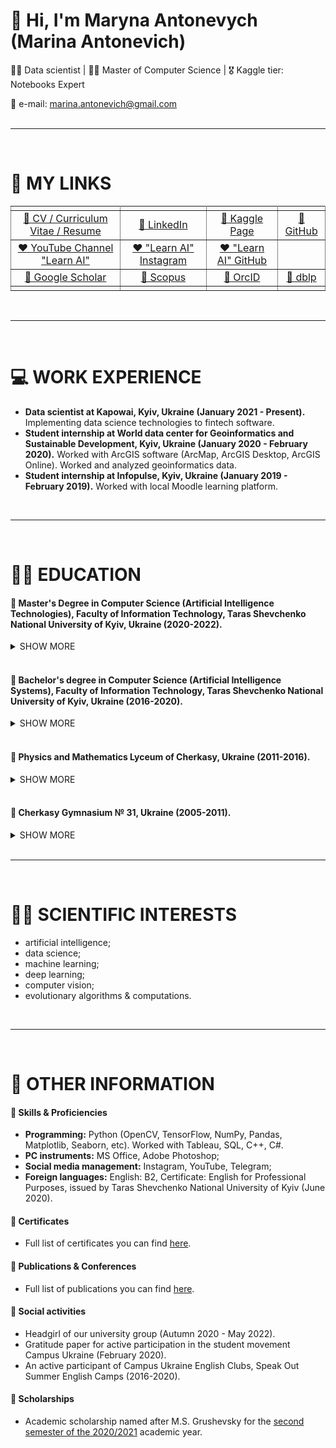 # 👋 Hi, I'm Maryna Antonevych (Marina Antonevich)
👩‍💻 Data scientist | 👩‍🎓 Master of Computer Science | 🎖 Kaggle tier: Notebooks Expert
<br/>

📩 e-mail: marina.antonevich@gmail.com <br/>
<br/>
<hr>
<br/>

# 🔗 MY LINKS
<table rules="all" style="text-align:center">
<tbody>

  <tr>
    <td></td>
    <td></td>
    <td></td>
    <td></td>
  </tr>
  
  <tr>
    <td><a target="_blank" href="https://www.canva.com/design/DAE6YtdOBAQ/AjIeHbKUTYxZucwciY135w/view?utm_content=DAE6YtdOBAQ&utm_campaign=designshare&utm_medium=link&utm_source=publishsharelink#1">👤 CV / Curriculum Vitae / Resume</a></td>
    <td><a target="_blank" href="https://www.linkedin.com/in/maryna-antonevych/">👤 LinkedIn</a></td>
    <td><a target="_blank" href="https://www.kaggle.com/maricinnamon">👤 Kaggle Page</a></td>
    <td><a target="_blank" href="https://github.com/maricinnamon">👤 GitHub</a></td>
  </tr>
  
  <tr>
    <td><a target="_blank" href="https://www.youtube.com/channel/UCEJ8IRbmEl3tEZahc17pwrw">❤️ YouTube Channel "Learn AI"</a></td>
    <td><a target="_blank" href="https://www.instagram.com/learn.ai.python/">❤️ "Learn AI" Instagram</a></td>
    <td><a target="_blank" href="https://github.com/learn-ai-python">❤️ "Learn AI" GitHub</a></td>
    <td></td>
  </tr>
  
  <tr>
    <td><a target="_blank" href="https://scholar.google.com/citations?user=1FYbaYwAAAAJ&hl=uk">📄 Google Scholar</a></td>
    <td><a target="_blank" href="https://www.scopus.com/authid/detail.uri?authorId=57216150467">📄 Scopus</a></td>
    <td><a target="_blank" href="https://orcid.org/0000-0003-3640-7630">📄 OrcID</a></td>
    <td><a target="_blank" href="https://dblp.org/pid/309/3242.html">📄 dblp</a></td>
  </tr>
  
  <tr>
    <td></td>
    <td></td>
    <td></td>
    <td></td>
  </tr>
  
</tbody>
</table>
<br/>
<hr>
<br/>

# 💻 WORK EXPERIENCE
- **Data scientist at Kapowai, Kyiv, Ukraine (January 2021 - Present).** Implementing data science technologies to fintech software.
- **Student internship at World data center for Geoinformatics and Sustainable Development, Kyiv, Ukraine (January 2020 - February 2020).** Worked with ArcGIS software (ArcMap, ArcGIS Desktop, ArcGIS Online). Worked and analyzed geoinformatics data.
- **Student internship at Infopulse, Kyiv, Ukraine (January 2019 - February 2019).** Worked with local Moodle learning platform.
<br/>
<hr>
<br/>

# 👩‍🎓 EDUCATION
#### 📍 Master's Degree in Computer Science (Artificial Intelligence Technologies), Faculty of Information Technology, Taras Shevchenko National University of Kyiv, Ukraine (2020-2022).
<details><summary>SHOW MORE</summary>
  <ul>
    <li><b>GPA:</b> 97.916 (out of 0-100)</li>
    <li><b>Activities:</b> Headgirl of our university group</li>
    <li><b>Diploma with honors</b></li>
    <li><b>Graduate Work, 2022:</b> "Development and research of the intelligent technology for determining the attractiveness of animals from the shelter" (Python: fastai, Flask; MySQL; HTML/CSS/JS).</li>
    <li><b>Term Paper, 2021:</b> Intelligent face recognition technology in the video stream (Python: tensorflow, dlib). 
      <ul>
      <li>Mention: 🔗 <a target="_blank" href="http://kiis.knu.ua/kursovij-proekt-z-tehnologij-shtuchnogo-intelektu/">http://kiis.knu.ua/kursovij-proekt-z-tehnologij-shtuchnogo-intelektu/</a></li>
      </ul>
    </li>
  </ul>
</details>
<br/>

#### 📍 Bachelor's degree in Computer Science (Artificial Intelligence Systems), Faculty of Information Technology, Taras Shevchenko National University of Kyiv, Ukraine (2016-2020).
<details><summary>SHOW MORE</summary>
  <ul>
    <li><b>GPA:</b> 97.54 (out of 0-100)</li>
    <li><b>Diploma with honors</b></li>
    <li><b>Graduate Work, 2020:</b> "Intelligent application for the agricultural plants’ diseases identification based on deep learning" (Python: PyTorch, Flask; MySQL; HTML/CSS/JS).</li>
      <ul>
          <li>
          Conference on this topic: 🔗 <a target="_blank" href="http://iti.fit.univ.kiev.ua/wp-content/uploads/ITI-2019.pdf">http://iti.fit.univ.kiev.ua/wp-content/uploads/ITI-2019.pdf</a> (pp. 184-185).
          </li>
      </ul>
    <li><b>Term Paper, 2019:</b> "Comparative analysis of evolutionary modeling methods. The method of deformed stars for optimizing a function. Four-dimensional and five-dimensional case" (Python).</li>
      <ul>
           <li>Conference on this topic: 🔗 <a target="_blank" href="https://ieeexplore.ieee.org/document/9030453">https://ieeexplore.ieee.org/document/9030453</a></li>
           <li>Conference on this topic: 🔗 <a target="_blank" href="http://iti.fit.univ.kiev.ua/wp-content/uploads/ITI-2019.pdf">http://iti.fit.univ.kiev.ua/wp-content/uploads/ITI-2019.pdf</a> (pp. 203-205)</li>
      </ul>
    <li><b>Term Paper, 2018:</b> "Logistics system with transportation optimization based on the application of a genetic algorithm" (C++).</li>
    <li><b>Term Paper, 2018:</b> "Hotel administrator information system" (MS Access, SQL).</li>
  </ul>
</details>
<br/>

#### 📍 Physics and Mathematics Lyceum of Cherkasy, Ukraine (2011-2016).
<details><summary>SHOW MORE</summary>
<ul>
<li><b>GPA:</b> 11.5 (out of 0-12)</li>
<li><b>Participant in Minor Academy of Sciences of Ukraine, 2015. Paper:</b> "The lucky tickets of the second rank"
     <ul>
    <li>Mention of my participation: 🔗 <a target="_blank" href="http://math.cdu.edu.ua/wp-content/uploads/2018/01/Доповідь-8-Бабенко.pptx">http://math.cdu.edu.ua/wp-content/uploads/2018/01/Доповідь-8-Бабенко.pptx</a></li>
    <li>Mention of my participation: 🔗 <a target="_blank" href="http://ckmatem.ucoz.ua/peremozhci_i_turu_iii_etapu-2015.docx">http://ckmatem.ucoz.ua/peremozhci_i_turu_iii_etapu-2015.docx</a></li>
    </ul></li>
</ul>
</details>    
<br/>

#### 📍 Cherkasy Gymnasium № 31, Ukraine (2005-2011).
<details><summary>SHOW MORE</summary>
  <ul>
    <li>Participant in Math City Olympiads</li>
    <li>Participant in Elementary School Olympiads</li>
  </ul>
</details>  
<br/>
<hr>
<br/>

# 👩‍💻 SCIENTIFIC INTERESTS
- artificial intelligence; 
- data science; 
- machine learning; 
- deep learning; 
- computer vision; 
- evolutionary algorithms & computations.
<br/>
<hr>
<br/>


# 💾 OTHER INFORMATION
#### 📍 Skills & Proficiencies
- **Programming:** Python (OpenCV, TensorFlow, NumPy, Pandas, Matplotlib, Seaborn,  etc). Worked with Tableau, SQL, C++, C#.
- **PC instruments:** MS Office, Adobe Photoshop;
- **Social media management:** Instagram, YouTube, Telegram;
- **Foreign languages:** English: B2, Certificate: English for Professional Purposes, issued by Taras Shevchenko National University of Kyiv (June 2020).

#### 📍 Certificates
- Full list of certificates you can find [here](./certificates.html).

#### 📍 Publications & Conferences
- Full list of publications you can find [here](./publications.html).

#### 📍 Social activities
- Headgirl of our university group (Autumn 2020 - May 2022).
- Gratitude paper for active participation in the student movement Campus Ukraine (February 2020).
- An active participant of Campus Ukraine English Clubs, Speak Out Summer English Camps (2016-2020).

#### 📍 Scholarships
- Academic scholarship named after M.S. Grushevsky for the [second semester of the 2020/2021](https://mon.gov.ua/ua/npa/pro-priznachennya-akademichnoyi-stipendiyi-imeni-m-s-grushevskogo-na-ii-semestr-20202021-navchalnogo-roku) academic year.

